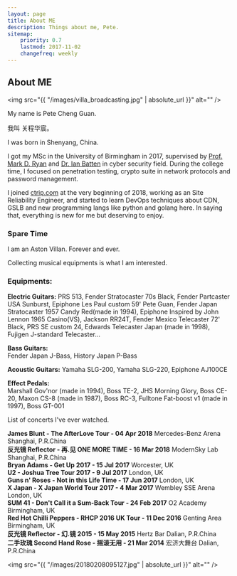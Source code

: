 ```yaml
---
layout: page
title: About ME
description: Things about me, Pete.
sitemap:
    priority: 0.7
    lastmod: 2017-11-02
    changefreq: weekly
---
```

## About ME

<span class="image left"><img src="{{ "/images/villa_broadcasting.jpg" | absolute_url }}" alt="" /></span>

My name is Pete Cheng Guan.

我叫 关程华宸。  

I was born in Shenyang, China.  

I got my MSc in the University of Birmingham in 2017, supervised by [Prof. Mark D. Ryan](https://www.cs.bham.ac.uk/~mdr/) and [Dr. Ian Batten](https://www.batten.eu.org/~igb/) in cyber security field. During the college time, I focused on penetration testing, crypto suite in network protocols and password management.

I joined [ctrip.com](http://ctrip.com/) at the very beginning of 2018, working as an Site Reliability Engineer, and started to learn DevOps techniques about CDN, GSLB and new programming langs like python and golang here. In saying that, everything is new for me but deserving to enjoy.



### Spare Time

I am an Aston Villan. Forever and ever.

Collecting musical equipments is what I am interested.


<div class="box">
  <p>
  <h3>Equipments:</h3>

  <b>Electric Guitars:</b>
  PRS 513, Fender Stratocaster 70s Black, Fender Partcaster USA Sunburst, Epiphone Les Paul custom 59' Pete Guan, Fender Japan Stratocaster 1957 Candy Red(made in 1994),
  Epiphone Inspired by John Lennon 1965 Casino(VS), Jackson RR24T, Fender Mexico Telecaster 72' Black, PRS SE custom 24, Edwards Telecaster Japan (made in 1998), Fujigen J-standard Telecaster...  <br>

  <b>Bass Guitars:</b>  
  Fender Japan J-Bass, History Japan P-Bass <br>

  <b>Acoustic Guitars:</b>
  Yamaha SLG-200, Yamaha SLG-220, Epiphone AJ100CE  <br>

  <b>Effect Pedals:</b>  
  Marshall Gov'nor (made in 1994), Boss TE-2, JHS Morning Glory, Boss CE-20, Maxon CS-8 (made in 1987), Boss RC-3, Fulltone Fat-boost v1 (made in 1997), Boss GT-001  <br>


  </p>
</div>

List of concerts I've ever watched.

<div class="box">
  <p>
  <b>James Blunt - The AfterLove Tour - 04 Apr 2018</b>     Mercedes-Benz Arena Shanghai, P.R.China<br>
  <b>反光镜 Reflector - 再.见 ONE MORE TIME - 16 Mar 2018</b>     ModernSky Lab Shanghai, P.R.China<br>
  <b>Bryan Adams - Get Up 2017 - 15 Jul 2017</b>     Worcester, UK<br>
  <b>U2 - Joshua Tree Tour 2017 - 9 Jul 2017</b>     London, UK<br>
  <b>Guns n' Roses - Not in this Life Time - 17 Jun 2017</b>     London, UK<br>
  <b>X Japan - X Japan World Tour 2017 - 4 Mar 2017</b>     Wembley SSE Arena London, UK<br>
  <b>SUM 41 - Don't Call it a Sum-Back Tour - 24 Feb 2017</b>     O2 Academy Birmingham, UK<br>
  <b>Red Hot Chilli Peppers - RHCP 2016 UK Tour - 11 Dec 2016</b>     Genting Area Birmingham, UK<br>
  <b>反光镜 Reflector - 幻.镜 2015 - 15 May 2015</b>     Hertz Bar Dalian, P.R.China<br>
  <b>二手玫瑰 Second Hand Rose - 摇滚无用 - 21 Mar 2014</b>     宏济大舞台 Dalian, P.R.China<br>
  </p>
</div>

<span class="image left"><img src="{{ "/images/20180208095127.jpg" | absolute_url }}" alt="" /></span>
